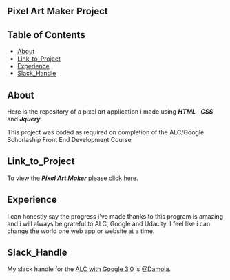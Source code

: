  Pixel Art Maker Project
-------------------------

## Table of Contents

* [About](#about)
* [Link_to_Project](#link_to_project)
* [Experience](#experience)
* [Slack_Handle](#slack_handle)

## About

Here is the repository of a pixel art application i made using **_HTML_** , **_CSS_** and **_Jquery_**.

This project was coded as required on completion of the ALC/Google Schorlaship Front End Development Course 


## Link_to_Project

To view the **_Pixel Art Maker_** please click [here](http://dsalz.github.io/Pixel-Art).

## Experience

I can honestly say the progress i've made thanks to this program is amazing and i will always be grateful to ALC, Google and Udacity. I feel like i can change the world one web app or website at a time. 

## Slack_Handle

My slack handle for the [ALC with Google 3.0](alcwithgoogle3.slack.com) is [@Damola](https://alcwithgoogle3.slack.com/team/UAKTHR2GZ).
